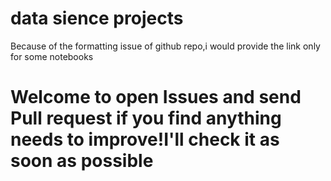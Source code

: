 # data sience projects
Because of the formatting issue of github repo,i would provide the link only for some notebooks

# Welcome to open Issues and send Pull request if you find anything needs to improve!I'll check it as soon as possible

